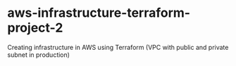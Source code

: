 # aws-infrastructure-terraform-project-2
Creating infrastructure in AWS using Terraform (VPC with public and private subnet in production)
